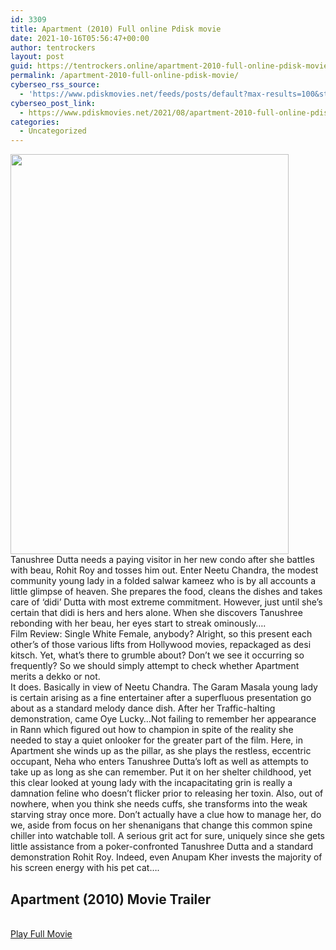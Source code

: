```yaml
---
id: 3309
title: Apartment (2010) Full online Pdisk movie
date: 2021-10-16T05:56:47+00:00
author: tentrockers
layout: post
guid: https://tentrockers.online/apartment-2010-full-online-pdisk-movie/
permalink: /apartment-2010-full-online-pdisk-movie/
cyberseo_rss_source:
  - 'https://www.pdiskmovies.net/feeds/posts/default?max-results=100&start-index=1101'
cyberseo_post_link:
  - https://www.pdiskmovies.net/2021/08/apartment-2010-full-online-pdisk-movie.html
categories:
  - Uncategorized
---
```

<div class="separator">
  <a href="https://1.bp.blogspot.com/-SyuO9tdwRls/YQ7bZI0LR-I/AAAAAAAAACQ/hh7o7nBIh2oubILP7IxWwoEK800eb9AwQCLcBGAsYHQ/s269/Apartment%2B%25282010%2529%2BFull%2Bonline%2BPdisk%2Bmovie.jpg" imageanchor="1"><img loading="lazy" border="0" data-original-height="269" data-original-width="187" height="640" src="https://1.bp.blogspot.com/-SyuO9tdwRls/YQ7bZI0LR-I/AAAAAAAAACQ/hh7o7nBIh2oubILP7IxWwoEK800eb9AwQCLcBGAsYHQ/w445-h640/Apartment%2B%25282010%2529%2BFull%2Bonline%2BPdisk%2Bmovie.jpg" width="445" /></a>
</div>



<div>
  <div>
    <span>Tanushree Dutta needs a paying visitor in her new condo after she battles with beau, Rohit Roy and tosses him out. Enter Neetu Chandra, the modest community young lady in a folded salwar kameez who is by all accounts a little glimpse of heaven. She prepares the food, cleans the dishes and takes care of &#8216;didi&#8217; Dutta with most extreme commitment. However, just until she&#8217;s certain that didi is hers and hers alone. When she discovers Tanushree rebonding with her beau, her eyes start to streak ominously&#8230;.&nbsp;</span>
  </div>
  
  <div>
    <span>Film Review: Single White Female, anybody? Alright, so this present each other&#8217;s of those various lifts from Hollywood movies, repackaged as desi kitsch. Yet, what&#8217;s there to grumble about? Don&#8217;t we see it occurring so frequently? So we should simply attempt to check whether Apartment merits a dekko or not.&nbsp;</span>
  </div>
  
  <div>
    <span>It does. Basically in view of Neetu Chandra. The Garam Masala young lady is certain arising as a fine entertainer after a superfluous presentation go about as a standard melody dance dish. After her Traffic-halting demonstration, came Oye Lucky&#8230;Not failing to remember her appearance in Rann which figured out how to champion in spite of the reality she needed to stay a quiet onlooker for the greater part of the film. Here, in Apartment she winds up as the pillar, as she plays the restless, eccentric occupant, Neha who enters Tanushree Dutta&#8217;s loft as well as attempts to take up as long as she can remember. Put it on her shelter childhood, yet this clear looked at young lady with the incapacitating grin is really a damnation feline who doesn&#8217;t flicker prior to releasing her toxin. Also, out of nowhere, when you think she needs cuffs, she transforms into the weak starving stray once more. Don&#8217;t actually have a clue how to manage her, do we, aside from focus on her shenanigans that change this common spine chiller into watchable toll. A serious grit act for sure, uniquely since she gets little assistance from a poker-confronted Tanushree Dutta and a standard demonstration Rohit Roy. Indeed, even Anupam Kher invests the majority of his screen energy with his pet cat&#8230;.</span>
  </div>
</div>

<div>
  <h2>
    <span>Apartment&nbsp;(2010) Movie Trailer</span>
  </h2>
</div>

  
<a href="https://kofilink.com/1/bnYyaTV4MDAxMGxw?dn=1" onclick="window.open('https://kofilink.com/1/bnYyaTV4MDAxMGxw?dn=1','popup','width=600,height=600'); return false;" target="popup" rel="noopener"><br /> Play Full Movie<br /> </a>